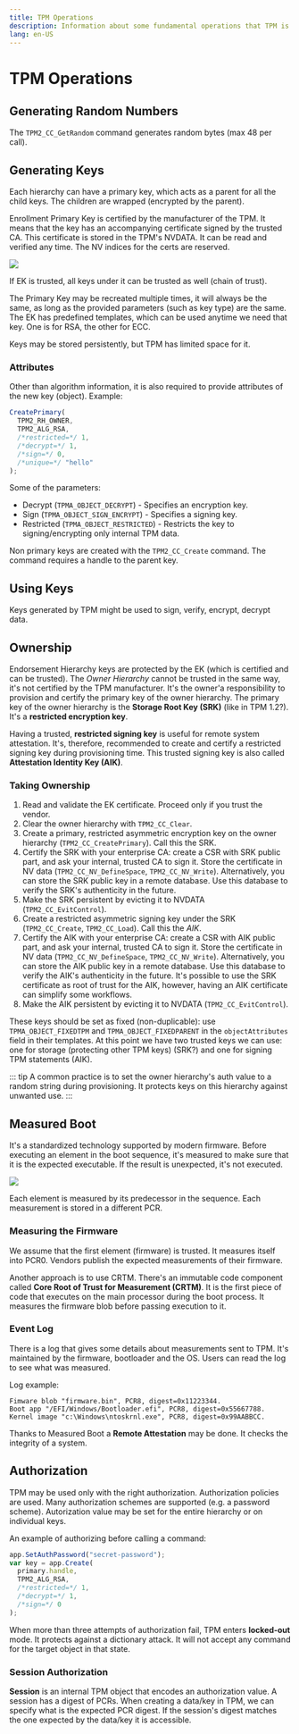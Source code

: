 ```yaml
---
title: TPM Operations
description: Information about some fundamental operations that TPM is capable of doing
lang: en-US
---
```


# TPM Operations

## Generating Random Numbers

The `TPM2_CC_GetRandom` command generates random bytes (max 48 per call).

## Generating Keys

Each hierarchy can have a primary key, which acts as a parent for all the child
keys. The children are wrapped (encrypted by the parent).

Enrollment Primary Key is certified by the manufacturer of the TPM. It means
that the key has an accompanying certificate signed by the trusted CA. This
certificate is stored in the TPM's NVDATA. It can be read and verified any time.
The NV indices for the certs are reserved.

![](./assets/certified-key.png)

If EK is trusted, all keys under it can be trusted as well (chain of trust).

The Primary Key may be recreated multiple times, it will always be the same, as
long as the provided parameters (such as key type) are the same. The EK has
predefined templates, which can be used anytime we need that key. One is for
RSA, the other for ECC.

Keys may be stored persistently, but TPM has limited space for it.

### Attributes

Other than algorithm information, it is also required to provide attributes of
the new key (object). Example:

```js
CreatePrimary(
  TPM2_RH_OWNER,
  TPM2_ALG_RSA,
  /*restricted=*/ 1,
  /*decrypt=*/ 1,
  /*sign=*/ 0,
  /*unique=*/ "hello"
);
```

Some of the parameters:

- Decrypt (`TPMA_OBJECT_DECRYPT`) - Specifies an encryption key.
- Sign (`TPMA_OBJECT_SIGN_ENCRYPT`) - Specifies a signing key.
- Restricted (`TPMA_OBJECT_RESTRICTED`) - Restricts the key to
  signing/encrypting only internal TPM data.

Non primary keys are created with the `TPM2_CC_Create` command. The command
requires a handle to the parent key.

## Using Keys

Keys generated by TPM might be used to sign, verify, encrypt, decrypt data.

## Ownership

Endorsement Hierarchy keys are protected by the EK (which is certified and can
be trusted). The _Owner Hierarchy_ cannot be trusted in the same way, it's not
certified by the TPM manufacturer. It's the owner'a responsibility to provision
and certify the primary key of the owner hierarchy. The primary key of the owner
hierarchy is the **Storage Root Key (SRK)** (like in TPM 1.2?). It's a
**restricted encryption key**.

Having a trusted, **restricted signing key** is useful for remote system
attestation. It's, therefore, recommended to create and certify a restricted
signing key during provisioning time. This trusted signing key is also called
**Attestation Identity Key (AIK)**.

### Taking Ownership

1. Read and validate the EK certificate. Proceed only if you trust the vendor.
2. Clear the owner hierarchy with `TPM2_CC_Clear`.
3. Create a primary, restricted asymmetric encryption key on the owner hierarchy
   (`TPM2_CC_CreatePrimary`). Call this the SRK.
4. Certify the SRK with your enterprise CA: create a CSR with SRK public part,
   and ask your internal, trusted CA to sign it. Store the certificate in NV
   data (`TPM2_CC_NV_DefineSpace`, `TPM2_CC_NV_Write`). Alternatively, you can
   store the SRK public key in a remote database. Use this database to verify
   the SRK's authenticity in the future.
5. Make the SRK persistent by evicting it to NVDATA (`TPM2_CC_EvitControl`).
6. Create a restricted asymmetric signing key under the SRK (`TPM2_CC_Create`,
   `TPM2_CC_Load`). Call this the _AIK_.
7. Certify the AIK with your enterprise CA: create a CSR with AIK public part,
   and ask your internal, trusted CA to sign it. Store the certificate in NV
   data (`TPM2_CC_NV_DefineSpace`, `TPM2_CC_NV_Write`). Alternatively, you can
   store the AIK public key in a remote database. Use this database to verify
   the AIK's authenticity in the future. It's possible to use the SRK
   certificate as root of trust for the AIK, however, having an AIK certificate
   can simplify some workflows.
8. Make the AIK persistent by evicting it to NVDATA (`TPM2_CC_EvitControl`).

These keys should be set as fixed (non-duplicable): use `TPMA_OBJECT_FIXEDTPM`
and `TPMA_OBJECT_FIXEDPARENT` in the `objectAttributes` field in their
templates. At this point we have two trusted keys we can use: one for storage
(protecting other TPM keys) (SRK?) and one for signing TPM statements (AIK).

::: tip
A common practice is to set the owner hierarchy's auth value to a random string
during provisioning. It protects keys on this hierarchy against unwanted use.
:::

## Measured Boot

It's a standardized technology supported by modern firmware. Before executing an
element in the boot sequence, it's measured to make sure that it is the expected
executable. If the result is unexpected, it's not executed.

![](./assets/pcr-measured-boot.png)

Each element is measured by its predecessor in the sequence.
Each measurement is stored in a different PCR.

### Measuring the Firmware

We assume that the first element (firmware) is trusted. It measures itself into
PCR0. Vendors publish the expected measurements of their firmware.

Another approach is to use CRTM. There's an immutable code component called
**Core Root of Trust for Measurement (CRTM)**. It is the first piece of code
that executes on the main processor during the boot process. It measures the
firmware blob before passing execution to it.

### Event Log

There is a log that gives some details about measurements sent to TPM. It's
maintained by the firmware, bootloader and the OS. Users can read the log to see
what was measured.

Log example:

```log
Fimware blob "firmware.bin", PCR8, digest=0x11223344.
Boot app "/EFI/Windows/Bootloader.efi", PCR8, digest=0x55667788.
Kernel image "c:\Windows\ntoskrnl.exe", PCR8, digest=0x99AABBCC.
```

Thanks to Measured Boot a **Remote Attestation** may be done. It checks the
integrity of a system.

## Authorization

TPM may be used only with the right authorization. Authorization policies are
used. Many authorization schemes are supported (e.g. a password scheme).
Autorization value may be set for the entire hierarchy or on individual keys.

An example of authorizing before calling a command:

```js
app.SetAuthPassword("secret-password");
var key = app.Create(
  primary.handle,
  TPM2_ALG_RSA,
  /*restricted=*/ 1,
  /*decrypt=*/ 1,
  /*sign=*/ 0
);
```

When more than three attempts of authorization fail, TPM enters **locked-out**
mode. It protects against a dictionary attack. It will not accept any command
for the target object in that state.

### Session Authorization

**Session** is an internal TPM object that encodes an authorization value. A
session has a digest of PCRs. When creating a data/key in TPM, we can specify
what is the expected PCR digest. If the session's digest matches the one
expected by the data/key it is accessible.
